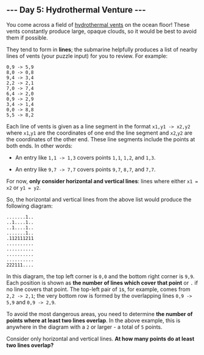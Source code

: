 ## --- Day 5: Hydrothermal Venture ---
You come across a field of [hydrothermal vents](https://en.wikipedia.org/wiki/Hydrothermal_vent) on the ocean floor! These vents constantly produce large, opaque clouds, so it would be best to avoid them if possible.
 
They tend to form in **lines**; the submarine helpfully produces a list of nearby lines of vents<!--- Maybe they're Bresenham vents. --> (your puzzle input) for you to review. For example:
 

```
0,9 -> 5,9
8,0 -> 0,8
9,4 -> 3,4
2,2 -> 2,1
7,0 -> 7,4
6,4 -> 2,0
0,9 -> 2,9
3,4 -> 1,4
0,0 -> 8,8
5,5 -> 8,2
```

 
Each line of vents is given as a line segment in the format `x1,y1 -> x2,y2` where `x1`,`y1` are the coordinates of one end the line segment and `x2`,`y2` are the coordinates of the other end. These line segments include the points at both ends. In other words:
 
 
- An entry like `1,1 -> 1,3` covers points `1,1`, `1,2`, and `1,3`.
 
- An entry like `9,7 -> 7,7` covers points `9,7`, `8,7`, and `7,7`.
 
 
For now, **only consider horizontal and vertical lines**: lines where either `x1 = x2` or `y1 = y2`.
 
So, the horizontal and vertical lines from the above list would produce the following diagram:
 

```
.......1..
..1....1..
..1....1..
.......1..
.112111211
..........
..........
..........
..........
222111....
```

 
In this diagram, the top left corner is `0,0` and the bottom right corner is `9,9`. Each position is shown as **the number of lines which cover that point** or `.` if no line covers that point. The top-left pair of `1`s, for example, comes from `2,2 -> 2,1`; the very bottom row is formed by the overlapping lines `0,9 -> 5,9` and `0,9 -> 2,9`.
 
To avoid the most dangerous areas, you need to determine **the number of points where at least two lines overlap**. In the above example, this is anywhere in the diagram with a `2` or larger - a total of `5` points.
 
Consider only horizontal and vertical lines. **At how many points do at least two lines overlap?**
 